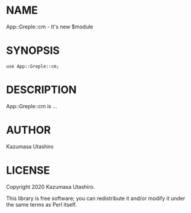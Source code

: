 
# NAME

App::Greple::cm - It's new $module

# SYNOPSIS

    use App::Greple::cm;

# DESCRIPTION

App::Greple::cm is ...

# AUTHOR

Kazumasa Utashiro

# LICENSE

Copyright 2020 Kazumasa Utashiro.

This library is free software; you can redistribute it and/or modify
it under the same terms as Perl itself.
